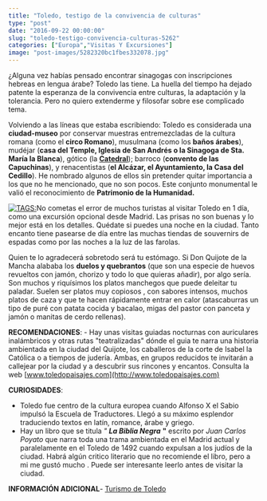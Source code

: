 ```yaml
---
title: "Toledo, testigo de la convivencia de culturas"
type: "post"
date: "2016-09-22 00:00:00"
slug: "toledo-testigo-convivencia-culturas-5262"
categories: ["Europa","Visitas Y Excursiones"]
image: "post-images/5282320bc1fbes332078.jpg"
---
```


¿Alguna vez habías pensado encontrar sinagogas con inscripciones hebreas en lengua árabe? Toledo las tiene. La huella del tiempo ha dejado patente la esperanza de la convivencia entre culturas, la adaptación y la tolerancia. Pero no quiero extenderme y filosofar sobre ese complicado tema.

Volviendo a las líneas que estaba escribiendo: Toledo es considerada una **ciudad-museo** por conservar muestras entremezcladas de la cultura romana (como el **circo Romano**), musulmana (como los **baños árabes**), mudéjar (**casa del Temple, Iglesia de San Andrés o la Sinagoga de Sta. María la Blanca**), gótico (la [ **Catedral**](http://www.missviajes.com/catedral-toledo-joya-estilo-gotico-1030187)); barroco (**convento de las Capuchinas**), y renacentistas (**el Alcázar, el Ayuntamiento, la Casa del Cedillo**). He nombrado algunos de ellos sin pretender quitar importancia a los que no he mencionado, que no son pocos. Este conjunto monumental le valió el reconocimiento de **Patrimonio de la Humanidad.**

[ ![ TAGS:](post-images/5282320bc1fbes332078.jpg "detalle en madera de la Catedral de Toledo by Gerben's Photo")](http://www.flickr.com/photos/breenjones/10644141816/sizes/c/in/photostream/)No cometas el error de muchos turistas al visitar Toledo en 1 día, como una excursión opcional desde Madrid. Las prisas no son buenas y lo mejor está en los detalles. Quédate si puedes una noche en la ciudad. Tanto encanto tiene pasearse de día entre las muchas tiendas de souvernirs de espadas como por las noches a la luz de las farolas.

Quien te lo agradecerá sobretodo será tu estómago. Si Don Quijote de la Mancha alababa los **duelos y quebrantos** (que son una especie de huevos revueltos con jamón, chorizo y todo lo que quieras añadir), por algo sería. Son muchos y riquísimos los platos manchegos que puede deleitar tu paladar. Suelen ser platos muy copiosos , con sabores intensos, muchos platos de caza y que te hacen rápidamente entrar en calor (atascaburras un tipo de puré con patata cocida y bacalao, migas del pastor con panceta y jamón o manitas de cerdo rellenas).

**RECOMENDACIONES**: - Hay unas visitas guiadas nocturnas con auriculares inalámbricos y otras rutas "teatralizadas" dónde el guia te narra una historia ambientada en la ciudad del Quijote, los caballeros de la corte de Isabel la Católica o a tiempos de judería. Ambas, en grupos reducidos te invitarán a callejear por la ciudad y a descubrir sus rincones y encantos. Consulta la web [www.toledopaisajes.com](http://www.toledopaisajes.com)

**CURIOSIDADES**:

- Toledo fue centro de la cultura europea cuando Alfonso X el Sabio impulsó la Escuela de Traductores. Llegó a su máximo esplendor traduciendo textos en latín, romance, árabe y griego.
- Hay un libro que se titula  *" **La Biblia Negra*** **"** escrito por *Juan Carlos Poyato* que narra toda una trama ambientada en el Madrid actual y paralelamente en el Toledo de 1492 cuando expulsan a los judíos de la ciudad. Habrá algún critico literario que no recomiende el libro, pero a mi me gustó mucho . Puede ser interesante leerlo antes de visitar la ciudad.

**INFORMACIÓN ADICIONAL**- [Turismo de Toledo](http://www.toledo-turismo.com/)